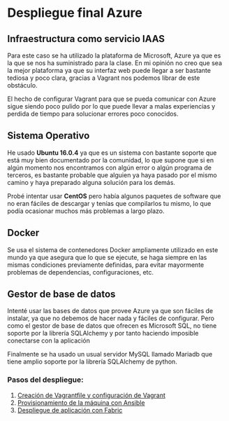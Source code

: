 # Despliegue final Azure

## Infraestructura como servicio IAAS

Para este caso se ha utilizado la plataforma de Microsoft, Azure ya que es la que se nos ha suministrado para la clase. En mi opinión no creo que sea la mejor plataforma ya que su interfaz web puede llegar a ser bastante tediosa y poco clara, gracias a Vagrant nos podemos librar de este obstáculo. 

El hecho de configurar Vagrant para que se pueda comunicar con Azure sigue siendo poco pulido por lo que puede llevar a malas experiencias y perdida de tiempo para solucionar errores poco conocidos.



## Sistema Operativo

He usado **Ubuntu 16.0.4** ya que es un sistema con bastante soporte que está muy bien documentado por la comunidad, lo que supone que si en algún momento nos encontramos con algún error o algún programa de terceros, es bastante probable que alguien ya haya pasado por el mismo camino y haya preparado alguna solución para los demás.

Probé intentar usar **CentOS** pero había algunos paquetes de software que no eran fáciles de descargar y tenías que compilarlos tu mismo, lo que podía ocasionar muchos más problemas a largo plazo.



## Docker

Se usa el sistema de contenedores Docker ampliamente utilizado en este mundo ya que asegura que lo que se ejecute, se haga siempre en las mismas condiciones previamente definidas, para evitar mayormente problemas de dependencias, configuraciones, etc.



## Gestor de base de datos

Intenté usar las bases de datos que provee Azure ya que son fáciles de instalar,  ya que no debemos de hacer nada y fáciles de configurar. Pero como el gestor de base de datos que ofrecen es Microsoft SQL, no tiene soporte por la librería SQLAlchemy y por tanto haciendo imposible conectarse con la aplicación

Finalmente se ha usado un usual servidor MySQL llamado Mariadb que tiene amplio soporte por la librería SQLAlchemy de python.



### Pasos del despliegue:

1. [Creación de Vagrantfile y configuración de Vagrant](https://github.com/jcpulido97/ProyectoIV/tree/master/doc/Vagrant.md)
2. [Provisionamiento de la máquina con Ansible](https://github.com/jcpulido97/ProyectoIV/tree/master/doc/Ansible.md)
3. [Despliegue de aplicación con Fabric](https://github.com/jcpulido97/ProyectoIV/tree/master/doc/fabric.md)